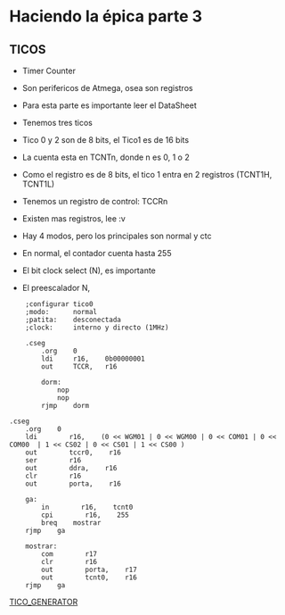 # Haciendo la épica parte 3
## TICOS
- Timer Counter
- Son perifericos de Atmega, osea son registros
- Para esta parte es importante leer el DataSheet
- Tenemos tres ticos
- Tico 0 y 2 son de 8 bits, el Tico1 es de 16 bits
- La cuenta esta en TCNTn, donde n es 0, 1 o 2
- Como el registro es de 8 bits, el tico 1 entra en 2 registros (TCNT1H, TCNT1L)
- Tenemos un registro de control: TCCRn
- Existen mas registros, lee :v

- Hay 4 modos, pero los principales son normal y ctc
- En normal, el contador cuenta hasta 255 
- El bit clock select (N), es importante
- El preescalador N, 
```
    ;configurar tico0
    ;modo:      normal
    ;patita:    desconectada
    ;clock:     interno y directo (1MHz)
    
    .cseg
        .org    0
        ldi     r16,    0b00000001
        out     TCCR,   r16

        dorm: 
            nop
            nop
        rjmp    dorm
```

```
.cseg
    .org    0
    ldi        r16,    (0 << WGM01 | 0 << WGM00 | 0 << COM01 | 0 << COM00  | 1 << CS02 | 0 << CS01 | 1 << CS00 )
    out        tccr0,    r16
    ser        r16
    out        ddra,    r16
    clr        r16
    out        porta,    r16

    ga:
        in        r16,    tcnt0
        cpi        r16,    255
        breq    mostrar
    rjmp    ga

    mostrar:
        com        r17
        clr        r16
        out        porta,    r17
        out        tcnt0,    r16
    rjmp    ga
```

[TICO_GENERATOR](https://docs.google.com/spreadsheets/d/11eiTOltQVk5y4H_hZ7lEm0pATjN-lYyYoUUO5Urye5o/edit?usp=sharing)